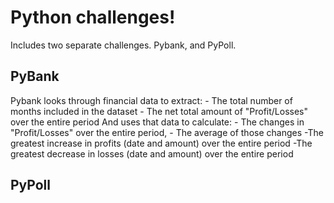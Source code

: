 # Python challenges! 
Includes two separate challenges.
Pybank, and PyPoll.

## PyBank
Pybank looks through financial data to extract:
    - The total number of months included in the dataset
    - The net total amount of "Profit/Losses" over the entire period
And uses that data to calculate: 
    - The changes in "Profit/Losses" over the entire period, 
    - The average of those changes
    -The greatest increase in profits (date and amount) over the entire period
    -The greatest decrease in losses (date and amount) over the entire period
## PyPoll
